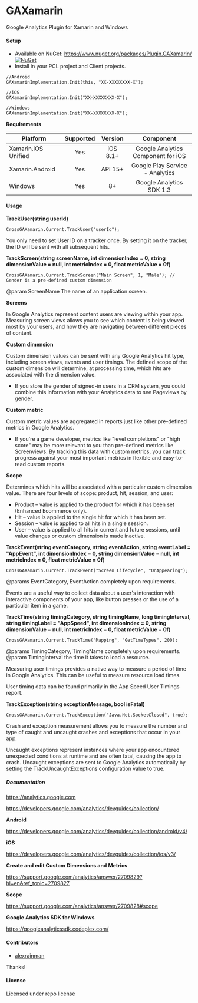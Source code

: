 # GAXamarin

Google Analytics Plugin for Xamarin and Windows

#### Setup
* Available on NuGet: https://www.nuget.org/packages/Plugin.GAXamarin/ [![NuGet](https://img.shields.io/nuget/v/Plugin.GAXamarin.svg?label=NuGet)](https://www.nuget.org/packages/Plugin.GAXamarin/)
* Install in your PCL project and Client projects.

```
//Android
GAXamarinImplementation.Init(this, "XX-XXXXXXXX-X");

//iOS
GAXamarinImplementation.Init("XX-XXXXXXXX-X");

//Windows
GAXamarinImplementation.Init("XX-XXXXXXXX-X");
```

**Requirements**

|Platform|Supported|Version|Component|
| ------------------- | :-----------: | :-----------: | :------------------: |
|Xamarin.iOS Unified|Yes|iOS 8.1+|Google Analytics Component for iOS|
|Xamarin.Android|Yes|API 15+|Google Play Service - Analytics|
|Windows|Yes|8+|Google Analytics SDK 1.3|

#### Usage

**TrackUser(string userId)**

```
CrossGAXamarin.Current.TrackUser("userId");
```

You only need to set User ID on a tracker once. By setting it on the tracker, the ID will be sent with all subsequent hits.

**TrackScreen(string screenName, int dimensionIndex = 0, string dimensionValue = null, int metricIndex = 0, float metricValue = 0f)**

```
CrossGAXamarin.Current.TrackScreen("Main Screen", 1, "Male"); // Gender is a pre-defined custom dimension
```

@param ScreenName The name of an application screen.
            
**Screens** 

In Google Analytics represent content users are viewing within your app. Measuring screen views allows you to see which content is being viewed most by your users, and how they are navigating between different pieces of content.

**Custom dimension** 

Custom dimension values can be sent with any Google Analytics hit type, including screen views, events and user timings. The defined scope of the custom dimension will determine, at processing time, which hits are associated with the dimension value.

* If you store the gender of signed-in users in a CRM system, you could combine this information with your Analytics data to see Pageviews by gender.

**Custom metric** 

Custom metric values are aggregated in reports just like other pre-defined metrics in Google Analytics.

* If you're a game developer, metrics like "level completions" or "high score" may be more relevant to you than pre-defined metrics like Screenviews. By tracking this data with custom metrics, you can track progress against your most important metrics in flexible and easy-to-read custom reports.

**Scope** 

Determines which hits will be associated with a particular custom dimension value. There are four levels of scope: product, hit, session, and user:

* Product – value is applied to the product for which it has been set (Enhanced Ecommerce only).
* Hit – value is applied to the single hit for which it has been set.
* Session – value is applied to all hits in a single session.
* User – value is applied to all hits in current and future sessions, until value changes or custom dimension is made inactive.

**TrackEvent(string eventCategory, string eventAction, string eventLabel = "AppEvent", int dimensionIndex = 0, string dimensionValue = null, int metricIndex = 0, float metricValue = 0f)**

```
CrossGAXamarin.Current.TrackEvent("Screen Lifecycle", "OnAppearing");
```

@params EventCategory, EventAction completely upon requirements.

Events are a useful way to collect data about a user's interaction with interactive components of your app, like button presses or the use of a particular item in a game.

**TrackTime(string timingCategory, string timingName, long timingInterval, string timingLabel = "AppSpeed", int dimensionIndex = 0, string dimensionValue = null, int metricIndex = 0, float metricValue = 0f)**

```
CrossGAXamarin.Current.TrackTime("Mapping", "GetTimeTypes", 200);
```

@params TimingCategory, TimingName completely upon requirements.
@param TimingInterval the time it takes to load a resource.

Measuring user timings provides a native way to measure a period of time in Google Analytics. This can be useful to measure resource load times.

User timing data can be found primarily in the App Speed User Timings report.

**TrackException(string exceptionMessage, bool isFatal)**

```
CrossGAXamarin.Current.TrackException("Java.Net.SocketClosed", true);
```

Crash and exception measurement allows you to measure the number and type of caught and uncaught crashes and exceptions that occur in your app.

Uncaught exceptions represent instances where your app encountered unexpected conditions at runtime and are often fatal, causing the app to crash. Uncaught exceptions are sent to Google Analytics automatically by setting the TrackUncaughtExceptions configuration value to true.

##### Documentation

https://analytics.google.com

https://developers.google.com/analytics/devguides/collection/

**Android**

https://developers.google.com/analytics/devguides/collection/android/v4/

**iOS**

https://developers.google.com/analytics/devguides/collection/ios/v3/

**Create and edit Custom Dimensions and Metrics**

https://support.google.com/analytics/answer/2709829?hl=en&ref_topic=2709827

**Scope**

https://support.google.com/analytics/answer/2709828#scope

**Google Analytics SDK for Windows**

https://googleanalyticssdk.codeplex.com/

#### Contributors
* [alexrainman](https://github.com/alexrainman)

Thanks!

#### License
Licensed under repo license
